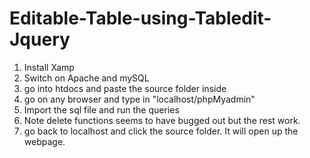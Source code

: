 # Editable-Table-using-Tabledit-Jquery

1. Install Xamp
2. Switch on Apache and mySQL
3. go into htdocs and paste the source folder inside 
4. go on any browser and type in "localhost/phpMyadmin"
5. Import the sql file and run the queries
6. Note delete functions seems to have bugged out but the rest work.
7. go back to localhost and click the source folder. It will open up the webpage.  
